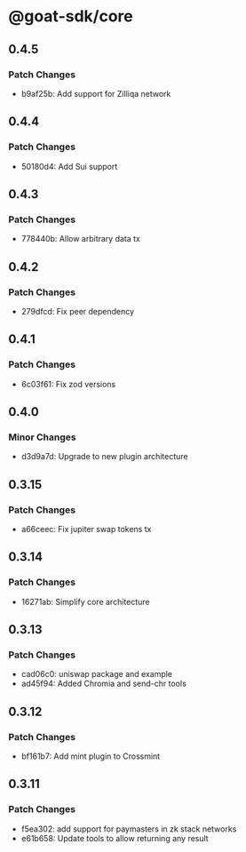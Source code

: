 # @goat-sdk/core

## 0.4.5

### Patch Changes

- b9af25b: Add support for Zilliqa network

## 0.4.4

### Patch Changes

- 50180d4: Add Sui support

## 0.4.3

### Patch Changes

- 778440b: Allow arbitrary data tx

## 0.4.2

### Patch Changes

- 279dfcd: Fix peer dependency

## 0.4.1

### Patch Changes

- 6c03f61: Fix zod versions

## 0.4.0

### Minor Changes

- d3d9a7d: Upgrade to new plugin architecture

## 0.3.15

### Patch Changes

- a66ceec: Fix jupiter swap tokens tx

## 0.3.14

### Patch Changes

- 16271ab: Simplify core architecture

## 0.3.13

### Patch Changes

- cad06c0: uniswap package and example
- ad45f94: Added Chromia and send-chr tools

## 0.3.12

### Patch Changes

- bf161b7: Add mint plugin to Crossmint

## 0.3.11

### Patch Changes

- f5ea302: add support for paymasters in zk stack networks
- e61b658: Update tools to allow returning any result
